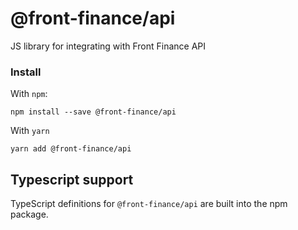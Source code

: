 # @front-finance/api

JS library for integrating with Front Finance API

### Install

With `npm`:

```
npm install --save @front-finance/api
```

With `yarn`

```
yarn add @front-finance/api
```

## Typescript support

TypeScript definitions for `@front-finance/api` are built into the npm package.

